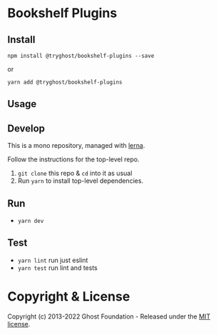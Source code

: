 # Bookshelf Plugins

## Install

`npm install @tryghost/bookshelf-plugins --save`

or

`yarn add @tryghost/bookshelf-plugins`


## Usage


## Develop

This is a mono repository, managed with [lerna](https://lernajs.io/).

Follow the instructions for the top-level repo.
1. `git clone` this repo & `cd` into it as usual
2. Run `yarn` to install top-level dependencies.


## Run

- `yarn dev`


## Test

- `yarn lint` run just eslint
- `yarn test` run lint and tests




# Copyright & License 

Copyright (c) 2013-2022 Ghost Foundation - Released under the [MIT license](LICENSE).